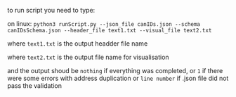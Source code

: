 to run script you need to type:

on linux: ```python3 runScript.py --json_file canIDs.json --schema canIDsSchema.json --header_file text1.txt --visual_file text2.txt```

where `text1.txt` is the output headder file name

where `text2.txt` is the output file name for visualisation

and the output shoud be `nothing` if everything was completed, or `1` if there were some errors with address duplication or `line number` if .json file did not pass the validation
